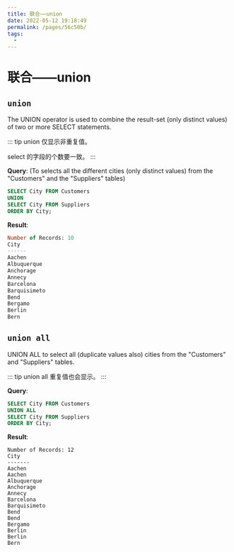```yaml
---
title: 联合——union
date: 2022-05-12 19:18:49
permalink: /pages/56c50b/
tags:
  - 
---
```

# 联合——union

## `union`

The UNION operator is used to combine the result-set (only distinct values) of two or more SELECT statements.

::: tip
union 仅显示非重复值。

select 的字段的个数要一致。
:::

**Query**: (To selects all the different cities (only distinct values) from the "Customers" and the "Suppliers" tables)

```sql
SELECT City FROM Customers
UNION
SELECT City FROM Suppliers
ORDER BY City;
```

**Result**:

```sql
Number of Records: 10
City
------
Aachen
Albuquerque
Anchorage
Annecy
Barcelona
Barquisimeto
Bend
Bergamo
Berlin
Bern
```

## `union all`

UNION ALL to select all (duplicate values also) cities from the "Customers" and "Suppliers" tables.

::: tip
union all 重复值也会显示。
:::

**Query**:

```sql
SELECT City FROM Customers
UNION ALL
SELECT City FROM Suppliers
ORDER BY City;
```

**Result**:

```mysql
Number of Records: 12
City
-------
Aachen
Aachen
Albuquerque
Anchorage
Annecy
Barcelona
Barquisimeto
Bend
Bend
Bergamo
Berlin
Berlin
Bern
```

